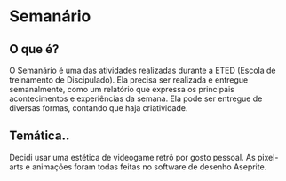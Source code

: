 # Semanário

## O que é? 

O Semanário é uma das atividades realizadas durante a ETED (Escola de treinamento de Discipulado). Ela precisa ser realizada e entregue semanalmente, como um relatório que expressa os principais acontecimentos e experiências da semana. Ela pode ser entregue de diversas formas, contando que haja criatividade.

## Temática..

Decidi usar uma estética de videogame retrô por gosto pessoal. As pixel-arts e animações foram todas feitas no software de desenho Aseprite.
